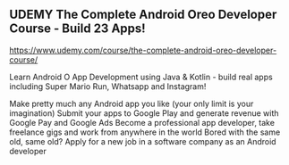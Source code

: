 ## UDEMY The Complete Android Oreo Developer Course - Build 23 Apps!

https://www.udemy.com/course/the-complete-android-oreo-developer-course/

Learn Android O App Development using Java & Kotlin - build real apps including Super Mario Run, Whatsapp and Instagram!

Make pretty much any Android app you like (your only limit is your imagination)
Submit your apps to Google Play and generate revenue with Google Pay and Google Ads
Become a professional app developer, take freelance gigs and work from anywhere in the world
Bored with the same old, same old? Apply for a new job in a software company as an Android developer
